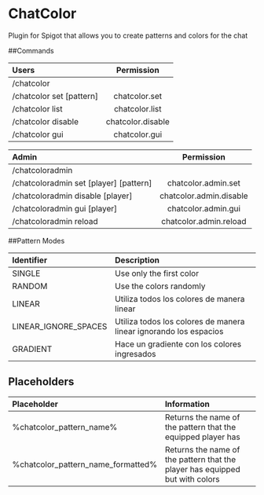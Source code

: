# ChatColor
Plugin for Spigot that allows you to create patterns and colors for the chat

##Commands

| Users                    | Permission       |
|:-------------------------|:-----------------:|
| /chatcolor               |                   |
| /chatcolor set [pattern] | chatcolor.set     |
| /chatcolor list          | chatcolor.list    |
| /chatcolor disable       | chatcolor.disable |
| /chatcolor gui           | chatcolor.gui     |


| Admin                                  | Permission             |
|:---------------------------------------|:-----------------------:|
| /chatcoloradmin                        |                         |
| /chatcoloradmin set [player] [pattern] | chatcolor.admin.set     |
| /chatcoloradmin disable [player]       | chatcolor.admin.disable |
| /chatcoloradmin gui [player]           | chatcolor.admin.gui     |
| /chatcoloradmin reload                 | chatcolor.admin.reload  |

##Pattern Modes

| Identifier           | Description                                                       |
|:---------------------|:------------------------------------------------------------------|
| SINGLE               | Use only the first color                                          |
| RANDOM               | Use the colors randomly                                           |
| LINEAR               | Utiliza todos los colores de manera linear                        |
| LINEAR_IGNORE_SPACES | Utiliza todos los colores de manera linear ignorando los espacios |
| GRADIENT             | Hace un gradiente con los colores ingresados                      |

## Placeholders

| Placeholder                        | Information                                                                  |
|:-----------------------------------|:-----------------------------------------------------------------------------|
| %chatcolor_pattern_name%           | Returns the name of the pattern that the equipped player has                 |
| %chatcolor_pattern_name_formatted% | Returns the name of the pattern that the player has equipped but with colors |
